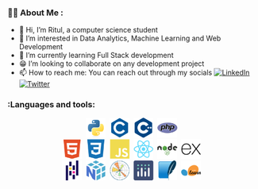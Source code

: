 ### :man_technologist: About Me :
- 👋 Hi, I’m Ritul, a computer science student
- 👀 I’m interested in Data Analytics, Machine Learning and Web Development
- 🌱 I’m currently learning Full Stack development
- 😁 I’m looking to collaborate on any development project
- 📫 How to reach me:
  You can reach out through my socials
[![LinkedIn](https://img.shields.io/badge/LinkedIn-0077B5?logo=linkedin&logoColor=white)](https://www.linkedin.com/in/ritul-vaghela-89b7b6249/)  [![Twitter](https://img.shields.io/badge/Twitter-1DA1F2?logo=twitter&logoColor=white)](https://x.com/ritul_vaghela)

### :Languages and tools:

<div align="center">
  <img src="https://github.com/devicons/devicon/blob/master/icons/python/python-original.svg" title="Python" alt="Python" width="40" height="40"/>&nbsp;
  <img src="https://github.com/devicons/devicon/blob/master/icons/c/c-plain.svg" title="C" alt="C" width="40" height="40"/>&nbsp;
  <img src="https://github.com/devicons/devicon/blob/master/icons/cplusplus/cplusplus-plain.svg" title="CPP" alt="CPP" width="40" height="40"/>&nbsp;
  <img src="https://github.com/devicons/devicon/blob/master/icons/php/php-original.svg" title="php" alt="php" width="40" height="40"/>&nbsp;
  <br>
  <img src="https://github.com/devicons/devicon/blob/master/icons/html5/html5-plain.svg" title="html" alt="html" width="40" height="40"/>&nbsp;
  <img src="https://github.com/devicons/devicon/blob/master/icons/css3/css3-plain.svg" title="css" alt="css" width="40" height="40"/>&nbsp;
  <img src="https://github.com/devicons/devicon/blob/master/icons/javascript/javascript-plain.svg" title="JS" alt="JS" width="40" height="40"/>&nbsp;
  <img src="https://github.com/devicons/devicon/blob/master/icons/react/react-original.svg" title="react" alt="react" width="40" height="40"/>&nbsp;
  <img src="https://github.com/devicons/devicon/blob/master/icons/nodejs/nodejs-original-wordmark.svg" title="node" alt="node" width="40" height="40"/>&nbsp;
  <img src="https://github.com/devicons/devicon/blob/master/icons/express/express-original.svg" title="EX" alt="EX" width="40" height="40"/>&nbsp;
  <br>
  <img src="https://github.com/devicons/devicon/blob/master/icons/pandas/pandas-original.svg" title="pandas" alt="pandas" width="40" height="40"/>&nbsp;
  <img src="https://github.com/devicons/devicon/blob/master/icons/numpy/numpy-original.svg" title="np" alt="np" width="40" height="40"/>&nbsp;
  <img src="https://github.com/devicons/devicon/blob/master/icons/matplotlib/matplotlib-original.svg" title="mpl" alt="mpl" width="40" height="40"/>&nbsp;
  <img src="https://github.com/devicons/devicon/blob/master/icons/plotly/plotly-original.svg" title="plotly" alt="plotky" width="40" height="40"/>&nbsp;
  <img src="https://github.com/devicons/devicon/blob/master/icons/sqlite/sqlite-original.svg" title="sqli" alt="sqli" width="40" height="40"/>&nbsp;
  <img src="https://github.com/devicons/devicon/blob/master/icons/scikitlearn/scikitlearn-original.svg" title="skl" alt="skl" width="40" height="40"/>&nbsp;
  <br>
  
</div>


